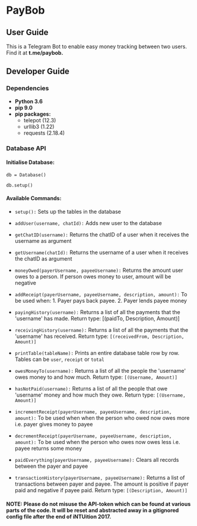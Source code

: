 # PayBob

## User Guide

This is a Telegram Bot to enable easy money tracking between two users. Find it at **t.me/paybob.**

## Developer Guide

### Dependencies
- **Python 3.6**
- **pip 9.0**
- **pip packages:**
  - telepot (12.3)
  - urllib3 (1.22)
  - requests (2.18.4)

### Database API
#### Initialise Database:
`db = Database()`

`db.setup()`

#### **Available Commands:**

- `setup():` Sets up the tables in the database

- `addUser(username, chatId):` Adds new user to the database

- `getChatID(username):` Returns the chatID of a user when it receives the username as argument

- `getUsername(chatId):` Returns the username of a user when it receives the chatID as argument

- `moneyOwed(payerUsername, payeeUsername):` Returns the amount user owes to a person. If person owes money to user, amount will be negative

- `addReceipt(payerUsername, payeeUsername, description, amount):` To be used when: 1. Payer pays back payee. 2. Payer lends payee money

- `payingHistory(username):` Returns a list of all the payments that the 'username' has made. Return type: [(paidTo, Description, Amount)]

- `receivingHistory(username):` Returns a list of all the payments that the 'username' has received. Return type: `[(receivedFrom, Description, Amount)]`

- `printTable(tableName):` Prints an entire database table row by row. Tables can be `user`, `receipt` or `total`

- `owesMoneyTo(username):` Returns a list of all the people the 'username' owes money to and how much. Return type: `[(Username, Amount)]`

- `hasNotPaid(username):` Returns a list of all the people that owe 'username' money and how much they owe. Return type: `[(Username, Amount)]`

- `incrementReceipt(payerUsername, payeeUsername, description, amount):` To be used when when the person who owed now owes more i.e. payer gives money to payee

- `decrementReceipt(payerUsername, payeeUsername, description, amount):` To be used when the person who owes now owes less i.e. payee returns some money

- `paidEverything(payerUsername, payeeUsername):` Clears all records between the payer and payee

- `transactionHistory(payerUsername, payeeUsername):` Returns a list of transactions between payer and payee. The amount is positive if payer paid and negative if payee paid. Return type: `[(Description, Amount)]`

#### NOTE: Please do not misuse the API-token which can be found at various parts of the code. It will be reset and abstracted away in a gitignored config file after the end of iNTUition 2017.
